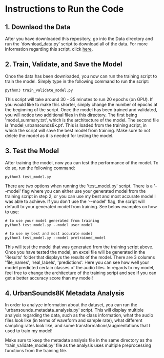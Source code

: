 # Instructions to Run the Code

## 1. Downlaod the Data

After you have downloaded this repository, go into the Data directory and run the 'download_data.py' script to download all of the data. For more information regarding this script, click [here](https://github.com/tristinjohnson/Final-Project-Group2/tree/main/Code/Data).


## 2. Train, Validate, and Save the Model

Once the data has been downloaded, you now can run the training script to train the model. Simply type in the following command to run the script:

    python3 train_validate_model.py
    
This script will take around 30 - 35 minutes to run 20 epochs (on GPU). If you would like to make this shorter, simply change the number of epochs at the beginning of the script. Once the model has been trained and validated, you will notice two additional files in this directory. The first being 'model_summary.txt', which is the architecture of the model. The second file is 'model_urbansounds8k.pt'. This is loaded from the training script, in which the script will save the best model from training. Make sure to not delete the model as it is needed for testing the model. 


## 3. Test the Model

After training the model, now you can test the performance of the model. To do so, run the following command:

    python3 test_model.py
    
There are two options when running the 'test_model.py' script. There is a '--model' flag where you can either use your generated model from the training script in step 2, or you can use my best and most accurate model I was able to achieve. If you don't use the '--model' flag, the script will default to your generated model from training. See below examples on how to use:

    # to use your model generated from training
    python3 test_model.py --model user_model
    
    # to use my best and most accurate model
    python3 test_model.py --model pretrained_model

This will test the model that was generated from the training script above. Once you have tested the model, an excel file will be generated in the 'Results' folder that displays the results of the model. There are 3 columns 'file_names', 'real_labels', 'predictions'. Here you can see how well your model predicted certain classes of the audio files. In regards to my model, feel free to change the architecture of the training script and see if you can get a better accuracy score than my model!

## 4. UrbanSounds8K Metadata Analysis

In order to analyze information about the dataset, you can run the 'urbansounds_metadata_analysis.py' script. This will display multiple analysis regarding the data, such as the class information, what the audio files look like (in terms of waveform and sample rate), what different sampling rates look like, and some transformations/augmentations that I used to train my model!

Make sure to keep the metadata analysis file in the same directory as the 'train_validate_model.py' file as the analysis uses multiple preprocessing functions from the training file. 

